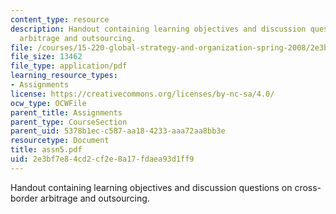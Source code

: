 ```yaml
---
content_type: resource
description: Handout containing learning objectives and discussion questions on cross-border
  arbitrage and outsourcing.
file: /courses/15-220-global-strategy-and-organization-spring-2008/2e3bf7e84cd2cf2e8a17fdaea93d1ff9_assn5.pdf
file_size: 13462
file_type: application/pdf
learning_resource_types:
- Assignments
license: https://creativecommons.org/licenses/by-nc-sa/4.0/
ocw_type: OCWFile
parent_title: Assignments
parent_type: CourseSection
parent_uid: 5378b1ec-c587-aa18-4233-aaa72aa8bb3e
resourcetype: Document
title: assn5.pdf
uid: 2e3bf7e8-4cd2-cf2e-8a17-fdaea93d1ff9
---
```

Handout containing learning objectives and discussion questions on cross-border arbitrage and outsourcing.